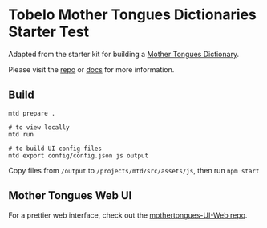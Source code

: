 # Tobelo Mother Tongues Dictionaries Starter Test

Adapted from the starter kit for building a [Mother Tongues Dictionary](https://www.mothertongues.org).

Please visit the [repo](https://github.com/roedoejet/mothertongues) or [docs](https://docs.mothertongues.org) for more information.

## Build

```
mtd prepare .

# to view locally
mtd run 

# to build UI config files
mtd export config/config.json js output 
```

Copy files from `/output` to `/projects/mtd/src/assets/js`, then run `npm start`



## Mother Tongues Web UI

For a prettier web interface, check out the [mothertongues-UI-Web repo](https://github.com/MotherTongues/mothertongues-UI-Web).